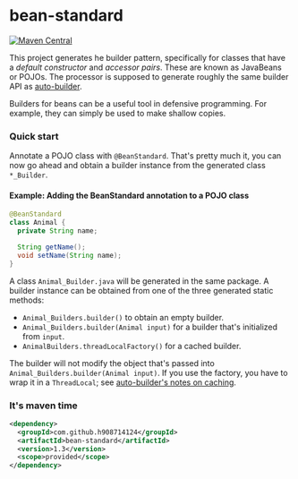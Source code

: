 # bean-standard

[![Maven Central](https://maven-badges.herokuapp.com/maven-central/com.github.h908714124/bean-standard/badge.svg)](https://maven-badges.herokuapp.com/maven-central/com.github.h908714124/bean-standard)

This project generates he builder pattern, specifically for classes that have 
a <i>default constructor</i> and <i>accessor pairs</i>. These are known as JavaBeans or POJOs.
The processor is supposed to generate roughly the same
builder API as [auto-builder](https://github.com/h908714124/auto-builder).

Builders for beans can be a useful tool in defensive programming.
For example, they can simply be used to make shallow copies.

### Quick start

Annotate a POJO class with `@BeanStandard`. That's pretty much it, 
you can now go ahead and obtain a builder instance from the generated class `*_Builder`.

#### Example: Adding the BeanStandard annotation to a POJO class

````java
@BeanStandard
class Animal {
  private String name;

  String getName();
  void setName(String name);
}
````

A class `Animal_Builder.java` will be generated in the same package.
A builder instance can be obtained from one of the three generated static methods:

* `Animal_Builders.builder()` to obtain an empty builder.
* `Animal_Builders.builder(Animal input)` for a builder that's initialized from `input`.
* `AnimalBuilders.threadLocalFactory()` for a cached builder.

The builder will not modify the object that's passed into `Animal_Builders.builder(Animal input)`.
If you use the factory, you have to wrap it in a `ThreadLocal`; see
[auto-builder's notes on caching](https://github.com/h908714124/auto-builder#caching).

### It's maven time

````xml
<dependency>
  <groupId>com.github.h908714124</groupId>
  <artifactId>bean-standard</artifactId>
  <version>1.3</version>
  <scope>provided</scope>
</dependency>
````

